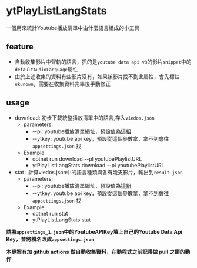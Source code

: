 # ytPlayListLangStats

一個用來統計Youtube播放清單中由什麼語言組成的小工具

## feature
- 自動收集影片中聲軌的語言，抓的是`youtube data api v3`的影片`snippet`中的`defaultAudioLanguage`屬性
- 由於上述收集的資料有些影片沒有，如果該影片找不到此屬性，會先標註`ukunown`，需要在收集資料完畢後手動修正
## usage
- download: 初步下載統整播放清單中的語言,存入`viedos.json`
  - parameters:
    - --pl: youtube播放清單網址，預設值為[這組](https://www.youtube.com/playlist?list=PLdx_s59BrvfXJXyoU5BHpUkZGmZL0g3Ip)
    - --ytkey: youtube api key，預設從這個參數拿，拿不到會往 `appsettings.json` 找
  - Example
    - dotnet run download --pl youtubePlaylistURL
    - ytPlayListLangStats download --pl youtubePlaylistURL
- stat : 計算viedos.json中的語言種類與各有幾支影片，輸出到`result.json`
  - parameters:
    - --pl: youtube播放清單網址，預設值為[這組](https://www.youtube.com/playlist?list=PLdx_s59BrvfXJXyoU5BHpUkZGmZL0g3Ip)
    - --ytkey: youtube api key，預設從這個參數拿，拿不到會往 `appsettings.json` 找 
  - Example
    - dotnet run stat 
    - ytPlayListLangStats stat

**請將`appsettings_1.json`中的YoutubeAPIKey填上自己的Youtube Data Api Key，並將檔名改成`appsettings.json`**

**本專案有加 github actions 做自動收集資料，在動程式之前記得做 pull 之類的動作**